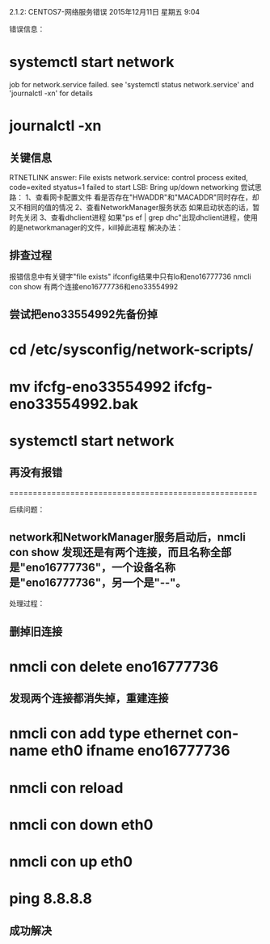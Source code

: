 2.1.2: CENTOS7-网络服务错误
2015年12月11日 星期五
9:04
 
错误信息：
# systemctl start network
job for network.service failed. see 'systemctl status network.service' and 'journalctl -xn' for details
# journalctl -xn
## 关键信息
RTNETLINK answer: File exists
network.service: control process exited, code=exited styatus=1
failed to start LSB: Bring up/down networking
尝试思路：
1、查看网卡配置文件
看是否存在"HWADDR"和"MACADDR"同时存在，却又不相同的值的情况
2、查看NetworkManager服务状态
如果启动状态的话，暂时先关闭
3、查看dhclient进程
如果"ps ef | grep dhc"出现dhclient进程，使用的是networkmanager的文件，kill掉此进程
解决办法：
## 排查过程
报错信息中有关键字"file exists"
ifconfig结果中只有lo和eno16777736
nmcli con show 有两个连接eno16777736和eno33554992
## 尝试把eno33554992先备份掉
# cd /etc/sysconfig/network-scripts/
# mv ifcfg-eno33554992 ifcfg-eno33554992.bak
# systemctl start network
## 再没有报错
=====================================================
 
后续问题：
## network和NetworkManager服务启动后，nmcli con show 发现还是有两个连接，而且名称全部是"eno16777736"，一个设备名称是"eno16777736"，另一个是"--"。
处理过程：
## 删掉旧连接
# nmcli con delete eno16777736
## 发现两个连接都消失掉，重建连接
# nmcli con add type ethernet con-name eth0 ifname eno16777736
# nmcli con reload
# nmcli con down eth0
# nmcli con up eth0
# ping 8.8.8.8
## 成功解决
